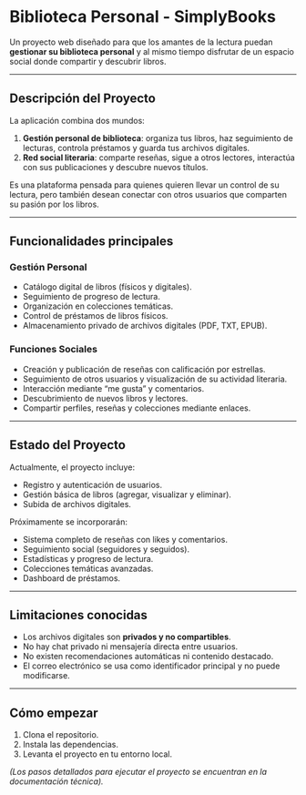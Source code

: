 # Biblioteca Personal - SimplyBooks

Un proyecto web diseñado para que los amantes de la lectura puedan **gestionar su biblioteca personal** y al mismo tiempo disfrutar de un espacio social donde compartir y descubrir libros.

---

## Descripción del Proyecto

La aplicación combina dos mundos:

1. **Gestión personal de biblioteca**: organiza tus libros, haz seguimiento de lecturas, controla préstamos y guarda tus archivos digitales.
2. **Red social literaria**: comparte reseñas, sigue a otros lectores, interactúa con sus publicaciones y descubre nuevos títulos.

Es una plataforma pensada para quienes quieren llevar un control de su lectura, pero también desean conectar con otros usuarios que comparten su pasión por los libros.

---

## Funcionalidades principales

### Gestión Personal

* Catálogo digital de libros (físicos y digitales).
* Seguimiento de progreso de lectura.
* Organización en colecciones temáticas.
* Control de préstamos de libros físicos.
* Almacenamiento privado de archivos digitales (PDF, TXT, EPUB).

### Funciones Sociales

* Creación y publicación de reseñas con calificación por estrellas.
* Seguimiento de otros usuarios y visualización de su actividad literaria.
* Interacción mediante “me gusta” y comentarios.
* Descubrimiento de nuevos libros y lectores.
* Compartir perfiles, reseñas y colecciones mediante enlaces.

---

## Estado del Proyecto

Actualmente, el proyecto incluye:

* Registro y autenticación de usuarios.
* Gestión básica de libros (agregar, visualizar y eliminar).
* Subida de archivos digitales.

Próximamente se incorporarán:

* Sistema completo de reseñas con likes y comentarios.
* Seguimiento social (seguidores y seguidos).
* Estadísticas y progreso de lectura.
* Colecciones temáticas avanzadas.
* Dashboard de préstamos.

---

## Limitaciones conocidas

* Los archivos digitales son **privados y no compartibles**.
* No hay chat privado ni mensajería directa entre usuarios.
* No existen recomendaciones automáticas ni contenido destacado.
* El correo electrónico se usa como identificador principal y no puede modificarse.
---

## Cómo empezar

1. Clona el repositorio.
2. Instala las dependencias.
3. Levanta el proyecto en tu entorno local.

*(Los pasos detallados para ejecutar el proyecto se encuentran en la documentación técnica).*

